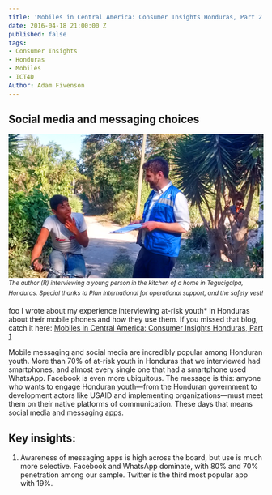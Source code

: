 ```yaml
---
title: 'Mobiles in Central America: Consumer Insights Honduras, Part 2'
date: 2016-04-18 21:00:00 Z
published: false
tags:
- Consumer Insights
- Honduras
- Mobiles
- ICT4D
Author: Adam Fivenson
---
```


## Social media and messaging choices
![Revised4.png](/uploads/Revised4.png)
<sup>*The author (R) interviewing a young person in the kitchen of a home in Tegucigalpa, Honduras. Special thanks to Plan International for operational support, and the safety vest!*</sup>

foo I wrote about my experience interviewing at-risk youth\* in Honduras about their mobile phones and how they use them. If you missed that blog, catch it here: [Mobiles in Central America: Consumer Insights Honduras, Part 1](dai-global-digital.com/2016/04/13/honduras-consumer-insights.html)

Mobile messaging and social media are incredibly popular among Honduran youth. More than 70% of at-risk youth in Honduras that we interviewed had smartphones, and almost every single one that had a smartphone used WhatsApp. Facebook is even more ubiquitous. The message is this: anyone who wants to engage Honduran youth—from the Honduran government to development actors like USAID and implementing organizations—must meet them on their native platforms of communication. These days that means social media and messaging apps.

<!--more-->

## Key insights:

1. Awareness of messaging apps is high across the board, but use is much more selective. Facebook and WhatsApp dominate, with 80% and 70% penetration among our sample. Twitter is the third most popular app with 19%.

<script id="infogram_0_Z9qbRaVRcwhDPS58" title="Social Media Honduras 1" src="//e.infogr.am/js/embed.js?NFw" type="text/javascript">

2. Similarly, in terms of average minutes used each day, WhatsApp (142) and Facebook (103) dominate with Twitter (13) a distant third.

<p><script id="infogram_0_gGra7YHYHQfzzHSV" title="Social Media Honduras 1" src="//e.infogr.am/js/embed.js?NFw" type="text/javascript"></p>

3. WhatsApp and Facebook are the apps most people us the most. When asked to choose, 47% of users identified WhatsApp as the app they use most, while 30% said the same of Facebook. Twitter was the next most popular choice with 1%.


<p><script id="infogram_0_YgP6553d5LKnyjk1" title="Social Media Honduras 1" src="//e.infogr.am/js/embed.js?NFw" type="text/javascript"></p>

Coming soon

* How do at-risk youth in Honduras receive and share information?

* Mobile gaming among at-risk youth in Honduras


<sup>*  *Honduran Youth are considered at-risk if the community where they live shows high levels of domestic violence, drug use, a significant gang presence, or other major risk factors. We surveyed youth from age 15 to 33. See [Mobiles in Central America: Consumer Insights Honduras, Part 1](dai-global-digital.com/2016/04/13/honduras-consumer-insights.html) for more demographic information*</sup>

